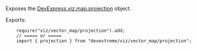 Exposes the [DevExpress.viz.map.projection](/api-reference/50%20Common/utils/viz/map/projection '/Documentation/ApiReference/Common/utils/viz/map/projection/') object.

Exports:

        require("viz/vector_map/projection").add;
        // ===== or =====
        import { projection } from "devextreme/viz/vector_map/projection";